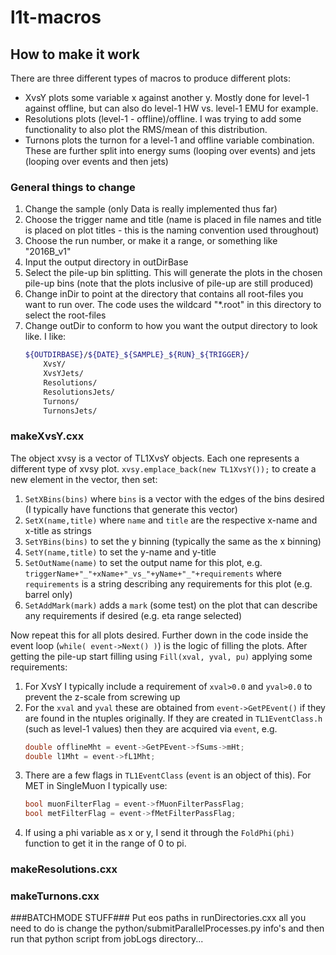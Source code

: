 # l1t-macros

## How to make it work

There are three different types of macros to produce different plots:
- XvsY plots some variable x against another y. Mostly done for level-1 against offline, but can also do level-1 HW vs. level-1 EMU for example.
- Resolutions plots (level-1 - offline)/offline. I was trying to add some functionality to also plot the RMS/mean of this distribution.
- Turnons plots the turnon for a level-1 and offline variable combination.
These are further split into energy sums (looping over events) and jets (looping over events and then jets)

### General things to change

1. Change the sample (only Data is really implemented thus far)
2. Choose the trigger name and title (name is placed in file names and title is placed on plot titles - this is the naming convention used throughout)
3. Choose the run number, or make it a range, or something like "2016B\_v1"
4. Input the output directory in outDirBase
5. Select the pile-up bin splitting. This will generate the plots in the chosen pile-up bins (note that the plots inclusive of pile-up are still produced)
6. Change inDir to point at the directory that contains all root-files you want to run over. The code uses the wildcard "\*.root" in this directory to select the root-files
7. Change outDir to conform to how you want the output directory to look like. I like:
    ```bash
    ${OUTDIRBASE}/${DATE}_${SAMPLE}_${RUN}_${TRIGGER}/
        XvsY/
        XvsYJets/
        Resolutions/
        ResolutionsJets/
        Turnons/
        TurnonsJets/
    ```

### makeXvsY.cxx
The object xvsy is a vector of TL1XvsY objects. Each one represents a different type of xvsy plot. `xvsy.emplace_back(new TL1XvsY());` to create a new element in the vector, then set:

1. `SetXBins(bins)` where `bins` is a vector with the edges of the bins desired (I typically have functions that generate this vector)
2. `SetX(name,title)` where `name` and `title` are the respective x-name and x-title as strings
3. `SetYBins(bins)` to set the y binning (typically the same as the x binning)
4. `SetY(name,title)` to set the y-name and y-title
5. `SetOutName(name)` to set the output name for this plot, e.g. `triggerName+"_"+xName+"_vs_"+yName+"_"+requirements` where `requirements` is a string describing any requirements for this plot (e.g. barrel only)
6. `SetAddMark(mark)` adds a `mark` (some test) on the plot that can describe any requirements if desired (e.g. eta range selected)

Now repeat this for all plots desired. Further down in the code inside the event loop (`while( event->Next() )`) is the logic of filling the plots. After getting the pile-up start filling using `Fill(xval, yval, pu)` applying some requirements:

1. For XvsY I typically include a requirement of `xval>0.0` and `yval>0.0` to prevent the z-scale from screwing up
2. For the `xval` and `yval` these are obtained from `event->GetPEvent()` if they are found in the ntuples originally. If they are created in `TL1EventClass.h` (such as level-1 values) then they are acquired via `event`, e.g.
    ```C++
    double offlineMht = event->GetPEvent->fSums->mHt;
    double l1Mht = event->fL1Mht; 
    ```
3. There are a few flags in `TL1EventClass` (`event` is an object of this). For MET in SingleMuon I typically use:
    ```C++
    bool muonFilterFlag = event->fMuonFilterPassFlag;
    bool metFilterFlag = event->fMetFilterPassFlag;
    ```
4. If using a phi variable as x or y, I send it through the `FoldPhi(phi)` function to get it in the range of 0 to pi.

### makeResolutions.cxx

### makeTurnons.cxx





###BATCHMODE STUFF###
Put eos paths in runDirectories.cxx
all you need to do is change the python/submitParallelProcesses.py info's
and then run that python script from jobLogs directory...
